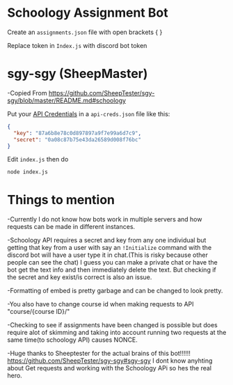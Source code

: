 # Schoology Assignment Bot 

Create an `assignments.json` file with open brackets {  }

Replace token in `Index.js` with discord bot token 



# sgy-sgy  (SheepMaster) 
-Copied From https://github.com/SheepTester/sgy-sgy/blob/master/README.md#schoology

Put your [API Credentials](https://pausd.schoology.com/api) in a `api-creds.json` file like this:

```json
{
  "key": "87a6b8e78c0d897897a9f7e99a6d7c9",
  "secret": "0a08c87b75e43da26589d008f76bc"
}
```

Edit `index.js` then do

```bash
node index.js
```

# Things to mention

-Currently I do not know how bots work in multiple servers and how requests can be made in different instances.

-Schoology API requires a secret and key from any one individual but getting that key from a user with say an `!Initialize` command with the discord bot will have a user type it in chat.(This is risky because other people can see the chat) I guess you can make a private chat or have the bot get the text info and then immediately delete the text. But checking if the secret and key exist/is correct is also an issue.

-Formatting of embed is pretty garbage and can be changed to look pretty.

-You also have to change course id when making requests to API "course/{course ID}/"

-Checking to see if assignments have been changed is possible but does require alot of skimming and taking into account running two requests at the same time(to schoology API) causes NONCE. 

-Huge thanks to Sheeptester for the actual brains of this bot!!!!!! https://github.com/SheepTester/sgy-sgy#sgy-sgy I dont know anyhting about Get requests and working with the Schoology APi so hes the real hero. 




